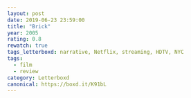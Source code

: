 ```yaml
---
layout: post 
date: 2019-06-23 23:59:00
title: "Brick"
year: 2005
rating: 0.8
rewatch: true
tags_letterboxd: narrative, Netflix, streaming, HDTV, NYC
tags:
  - film
  - review
category: Letterboxd
canonical: https://boxd.it/K91bL
---
```

